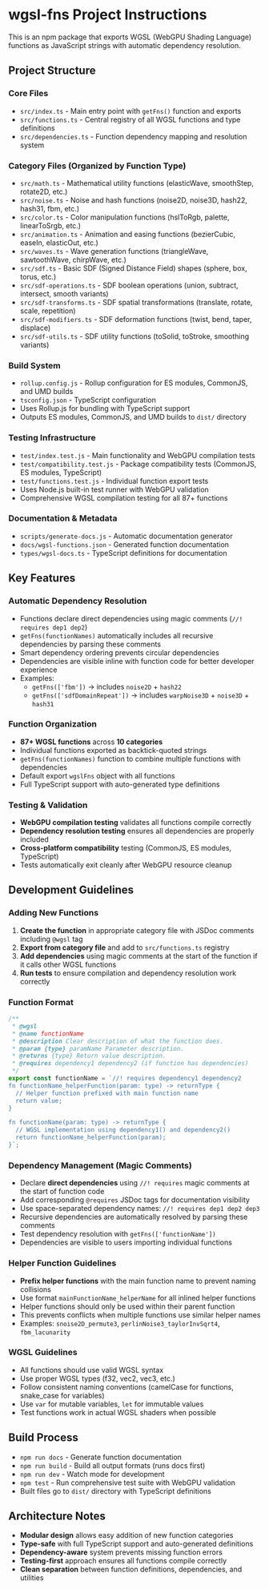 <!-- Use this file to provide workspace-specific custom instructions to Copilot. For more details, visit https://code.visualstudio.com/docs/copilot/copilot-customization#_use-a-githubcopilotinstructionsmd-file -->

# wgsl-fns Project Instructions

This is an npm package that exports WGSL (WebGPU Shading Language) functions as JavaScript strings with automatic dependency resolution.

## Project Structure

### Core Files
- `src/index.ts` - Main entry point with `getFns()` function and exports
- `src/functions.ts` - Central registry of all WGSL functions and type definitions
- `src/dependencies.ts` - Function dependency mapping and resolution system

### Category Files (Organized by Function Type)
- `src/math.ts` - Mathematical utility functions (elasticWave, smoothStep, rotate2D, etc.)
- `src/noise.ts` - Noise and hash functions (noise2D, noise3D, hash22, hash31, fbm, etc.)
- `src/color.ts` - Color manipulation functions (hslToRgb, palette, linearToSrgb, etc.)
- `src/animation.ts` - Animation and easing functions (bezierCubic, easeIn, elasticOut, etc.)
- `src/waves.ts` - Wave generation functions (triangleWave, sawtoothWave, chirpWave, etc.)
- `src/sdf.ts` - Basic SDF (Signed Distance Field) shapes (sphere, box, torus, etc.)
- `src/sdf-operations.ts` - SDF boolean operations (union, subtract, intersect, smooth variants)
- `src/sdf-transforms.ts` - SDF spatial transformations (translate, rotate, scale, repetition)
- `src/sdf-modifiers.ts` - SDF deformation functions (twist, bend, taper, displace)
- `src/sdf-utils.ts` - SDF utility functions (toSolid, toStroke, smoothing variants)

### Build System
- `rollup.config.js` - Rollup configuration for ES modules, CommonJS, and UMD builds
- `tsconfig.json` - TypeScript configuration
- Uses Rollup.js for bundling with TypeScript support
- Outputs ES modules, CommonJS, and UMD builds to `dist/` directory

### Testing Infrastructure
- `test/index.test.js` - Main functionality and WebGPU compilation tests
- `test/compatibility.test.js` - Package compatibility tests (CommonJS, ES modules, TypeScript)
- `test/functions.test.js` - Individual function export tests
- Uses Node.js built-in test runner with WebGPU validation
- Comprehensive WGSL compilation testing for all 87+ functions

### Documentation & Metadata
- `scripts/generate-docs.js` - Automatic documentation generator
- `docs/wgsl-functions.json` - Generated function documentation
- `types/wgsl-docs.ts` - TypeScript definitions for documentation

## Key Features

### Automatic Dependency Resolution
- Functions declare direct dependencies using magic comments (`//! requires dep1 dep2`)
- `getFns(functionNames)` automatically includes all recursive dependencies by parsing these comments
- Smart dependency ordering prevents circular dependencies
- Dependencies are visible inline with function code for better developer experience
- Examples:
  - `getFns(['fbm'])` → includes `noise2D` + `hash22`
  - `getFns(['sdfDomainRepeat'])` → includes `warpNoise3D` + `noise3D` + `hash31`

### Function Organization
- **87+ WGSL functions** across **10 categories**
- Individual functions exported as backtick-quoted strings
- `getFns(functionNames)` function to combine multiple functions with dependencies
- Default export `wgslFns` object with all functions
- Full TypeScript support with auto-generated type definitions

### Testing & Validation
- **WebGPU compilation testing** validates all functions compile correctly
- **Dependency resolution testing** ensures all dependencies are properly included
- **Cross-platform compatibility** testing (CommonJS, ES modules, TypeScript)
- Tests automatically exit cleanly after WebGPU resource cleanup

## Development Guidelines

### Adding New Functions
1. **Create the function** in appropriate category file with JSDoc comments including `@wgsl` tag
2. **Export from category file** and add to `src/functions.ts` registry
3. **Add dependencies** using magic comments at the start of the function if it calls other WGSL functions
4. **Run tests** to ensure compilation and dependency resolution work correctly

### Function Format
```typescript
/**
 * @wgsl
 * @name functionName
 * @description Clear description of what the function does.
 * @param {type} paramName Parameter description.
 * @returns {type} Return value description.
 * @requires dependency1 dependency2 (if function has dependencies)
 */
export const functionName = `//! requires dependency1 dependency2
fn functionName_helperFunction(param: type) -> returnType {
  // Helper function prefixed with main function name
  return value;
}

fn functionName(param: type) -> returnType {
  // WGSL implementation using dependency1() and dependency2()
  return functionName_helperFunction(param);
}`;
```

### Dependency Management (Magic Comments)
- Declare **direct dependencies** using `//! requires` magic comments at the start of function code
- Add corresponding `@requires` JSDoc tags for documentation visibility
- Use space-separated dependency names: `//! requires dep1 dep2 dep3`
- Recursive dependencies are automatically resolved by parsing these comments
- Test dependency resolution with `getFns(['functionName'])`
- Dependencies are visible to users importing individual functions

### Helper Function Guidelines
- **Prefix helper functions** with the main function name to prevent naming collisions
- Use format `mainFunctionName_helperName` for all inlined helper functions
- Helper functions should only be used within their parent function
- This prevents conflicts when multiple functions use similar helper names
- Examples: `snoise2D_permute3`, `perlinNoise3_taylorInvSqrt4`, `fbm_lacunarity`

### WGSL Guidelines
- All functions should use valid WGSL syntax
- Use proper WGSL types (f32, vec2<f32>, vec3<f32>, etc.)
- Follow consistent naming conventions (camelCase for functions, snake_case for variables)
- Use `var` for mutable variables, `let` for immutable values
- Test functions work in actual WGSL shaders when possible

## Build Process
- `npm run docs` - Generate function documentation
- `npm run build` - Build all output formats (runs docs first)
- `npm run dev` - Watch mode for development
- `npm test` - Run comprehensive test suite with WebGPU validation
- Built files go to `dist/` directory with TypeScript definitions

## Architecture Notes
- **Modular design** allows easy addition of new function categories
- **Type-safe** with full TypeScript support and auto-generated definitions
- **Dependency-aware** system prevents missing function errors
- **Testing-first** approach ensures all functions compile correctly
- **Clean separation** between function definitions, dependencies, and utilities
